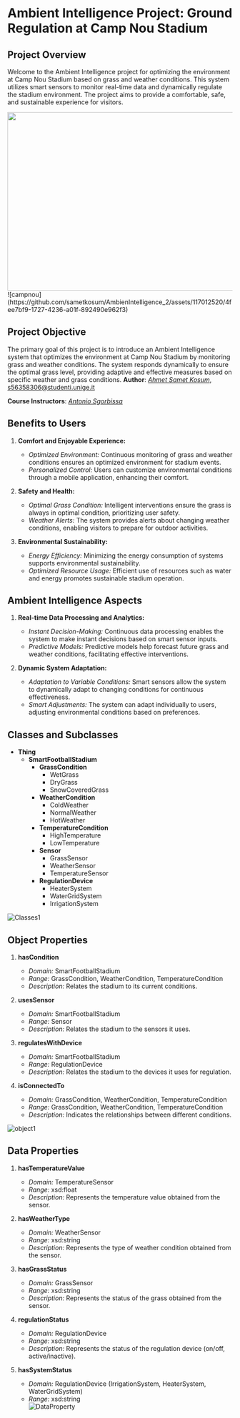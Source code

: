 # Ambient Intelligence Project: Ground Regulation at Camp Nou Stadium
## Project Overview
Welcome to the Ambient Intelligence project for optimizing the environment at Camp Nou Stadium based on grass and weather conditions. This system utilizes smart sensors to monitor real-time data and dynamically regulate the stadium environment. The project aims to provide a comfortable, safe, and sustainable experience for visitors.


<img src="https://github.com/sametkosum/AmbienIntelligence_2/assets/117012520/4fee7bf9-1727-4236-a01f-892490e962f3" width="800" height="400" />
![campnou](https://github.com/sametkosum/AmbienIntelligence_2/assets/117012520/4fee7bf9-1727-4236-a01f-892490e962f3)

## Project Objective

The primary goal of this project is to introduce an Ambient Intelligence system that optimizes the environment at Camp Nou Stadium by monitoring grass and weather conditions. The system responds dynamically to ensure the optimal grass level, providing adaptive and effective measures based on specific weather and grass conditions.
**Author**: *[Ahmet Samet Kosum](https://github.com/sametkosum)*, [s56358306@studenti.unige.it](s5635830@studenti.unige.it)

**Course Instructors**: *[Antonio Sgorbissa](https://rubrica.unige.it/personale/UkNHWlJp)*


## Benefits to Users

1. **Comfort and Enjoyable Experience:**
   - *Optimized Environment:* Continuous monitoring of grass and weather conditions ensures an optimized environment for stadium events.
   - *Personalized Control:* Users can customize environmental conditions through a mobile application, enhancing their comfort.

2. **Safety and Health:**
   - *Optimal Grass Condition:* Intelligent interventions ensure the grass is always in optimal condition, prioritizing user safety.
   - *Weather Alerts:* The system provides alerts about changing weather conditions, enabling visitors to prepare for outdoor activities.

3. **Environmental Sustainability:**
   - *Energy Efficiency:* Minimizing the energy consumption of systems supports environmental sustainability.
   - *Optimized Resource Usage:* Efficient use of resources such as water and energy promotes sustainable stadium operation.

## Ambient Intelligence Aspects

1. **Real-time Data Processing and Analytics:**
   - *Instant Decision-Making:* Continuous data processing enables the system to make instant decisions based on smart sensor inputs.
   - *Predictive Models:* Predictive models help forecast future grass and weather conditions, facilitating effective interventions.

2. **Dynamic System Adaptation:**
   - *Adaptation to Variable Conditions:* Smart sensors allow the system to dynamically adapt to changing conditions for continuous effectiveness.
   - *Smart Adjustments:* The system can adapt individually to users, adjusting environmental conditions based on preferences.

## Classes and Subclasses

- **Thing**
  - **SmartFootballStadium**
    - **GrassCondition**
      - WetGrass
      - DryGrass
      - SnowCoveredGrass
    - **WeatherCondition**
      - ColdWeather
      - NormalWeather
      - HotWeather
    - **TemperatureCondition**
      - HighTemperature
      - LowTemperature
    - **Sensor**
      - GrassSensor
      - WeatherSensor
      - TemperatureSensor
    - **RegulationDevice**
      - HeaterSystem
      - WaterGridSystem
      - IrrigationSystem


![Classes1](https://github.com/sametkosum/AmbienIntelligence_2/assets/117012520/0c5620bf-4513-4aff-b3c1-87371c5212d1)
## Object Properties

1. **hasCondition**
   - *Domain:* SmartFootballStadium
   - *Range:* GrassCondition, WeatherCondition, TemperatureCondition
   - *Description:* Relates the stadium to its current conditions.

2. **usesSensor**
   - *Domain:* SmartFootballStadium
   - *Range:* Sensor
   - *Description:* Relates the stadium to the sensors it uses.

3. **regulatesWithDevice**
   - *Domain:* SmartFootballStadium
   - *Range:* RegulationDevice
   - *Description:* Relates the stadium to the devices it uses for regulation.

4. **isConnectedTo**
   - *Domain:* GrassCondition, WeatherCondition, TemperatureCondition
   - *Range:* GrassCondition, WeatherCondition, TemperatureCondition
   - *Description:* Indicates the relationships between different conditions.

![object1](https://github.com/sametkosum/AmbienIntelligence_2/assets/117012520/02d82d88-1ad2-4760-87f0-44e01427e012)


## Data Properties

1. **hasTemperatureValue**
   - *Domain:* TemperatureSensor
   - *Range:* xsd:float
   - *Description:* Represents the temperature value obtained from the sensor.

2. **hasWeatherType**
   - *Domain:* WeatherSensor
   - *Range:* xsd:string
   - *Description:* Represents the type of weather condition obtained from the sensor.

3. **hasGrassStatus**
   - *Domain:* GrassSensor
   - *Range:* xsd:string
   - *Description:* Represents the status of the grass obtained from the sensor.

4. **regulationStatus**
   - *Domain:* RegulationDevice
   - *Range:* xsd:string
   - *Description:* Represents the status of the regulation device (on/off, active/inactive).

5. **hasSystemStatus**
   - *Domain:* RegulationDevice (IrrigationSystem, HeaterSystem, WaterGridSystem)
   - *Range:* xsd:string    
![DataProperty](https://github.com/sametkosum/AmbienIntelligence_2/assets/117012520/15cb1550-c6b1-463c-8ba1-d6d62a8a17d1)

